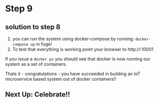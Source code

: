 # Step 9

## solution to step 8

1. you can run the system using docker-compose by running: `docker-compose up` in fuge/
2. To test that everything is working point your browser to http://<docker-machine-ip>:10001

If you issue a `docker ps` you should see that docker is now running our system
as a set of containers.

Thats it - congratulations - you have succeeded in building an IoT microservice
based system out of docker containers!!

## Next Up: Celebrate!!
